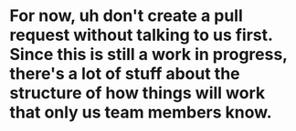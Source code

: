 # For now, uh don't create a pull request without talking to us first. Since this is still a work in progress, there's a lot of stuff about the structure of how things will work that only us team members know.
